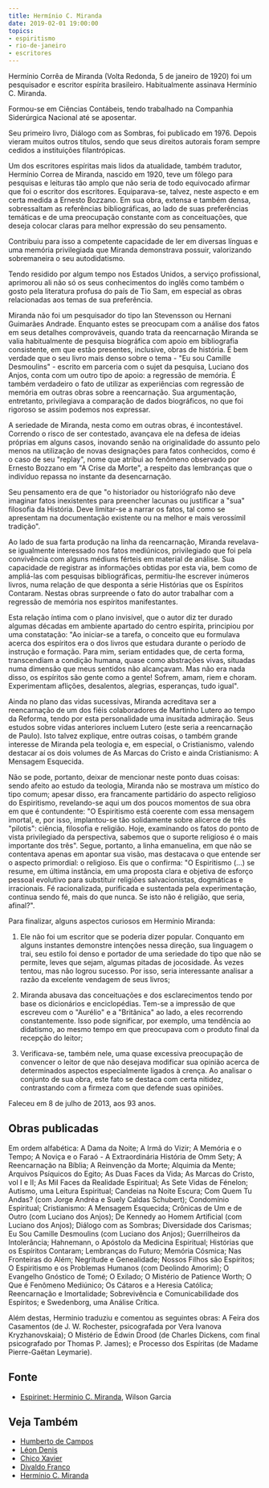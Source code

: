 ```yaml
---
title: Hermínio C. Miranda
date: 2019-02-01 19:00:00
topics: 
- espiritismo
- rio-de-janeiro
- escritores
---
```


Hermínio Corrêa de Miranda (Volta Redonda, 5 de janeiro de 1920) foi um
pesquisador e escritor espírita brasileiro. Habitualmente assinava Hermínio C.
Miranda.

Formou-se em Ciências Contábeis, tendo trabalhado na Companhia Siderúrgica
Nacional até se aposentar.

Seu primeiro livro, Diálogo com as Sombras, foi publicado em 1976. Depois vieram
muitos outros títulos, sendo que seus direitos autorais foram sempre cedidos a
instituições filantrópicas.

Um dos escritores espíritas mais lidos da atualidade, também tradutor, Hermínio
Correa de Miranda, nascido em 1920, teve um fôlego para pesquisas e leituras tão
amplo que não seria de todo equivocado afirmar que foi o escritor dos
escritores. Equiparava-se, talvez, neste aspecto e em certa medida a Ernesto
Bozzano. Em sua obra, extensa e também densa, sobressaltam as referências
bibliográficas, ao lado de suas preferências temáticas e de uma preocupação
constante com as conceituações, que deseja colocar claras para melhor expressão
do seu pensamento.

Contribuiu para isso a competente capacidade de ler em diversas línguas e uma
memória privilegiada que Miranda demonstrava possuir, valorizando sobremaneira o
seu autodidatismo.

Tendo residido por algum tempo nos Estados Unidos, a serviço profissional,
aprimorou ali não só os seus conhecimentos do inglês como também o gosto pela
literatura profusa do país de Tio Sam, em especial as obras relacionadas aos
temas de sua preferência.

Miranda não foi um pesquisador do tipo Ian Stevensson ou Hernani Guimarães
Andrade. Enquanto estes se preocupam com a análise dos fatos em seus detalhes
comprováveis, quando trata da reencarnação Miranda se valia habitualmente de
pesquisa biográfica com apoio em bibliografia consistente, em que estão
presentes, inclusive, obras de história. É bem verdade que o seu livro mais
denso sobre o tema - "Eu sou Camille Desmoulins" - escrito em parceria com o
sujet da pesquisa, Luciano dos Anjos, conta com um outro tipo de apoio: a
regressão de memória. É também verdadeiro o fato de utilizar as experiências com
regressão de memória em outras obras sobre a reencarnação. Sua argumentação,
entretanto, privilegiava a comparação de dados biográficos, no que foi rigoroso
se assim podemos nos expressar.

A seriedade de Miranda, nesta como em outras obras, é incontestável. Correndo o
risco de ser contestado, avançava ele na defesa de ideias próprias em alguns
casos, inovando senão na originalidade do assunto pelo menos na utilização de
novas designações para fatos conhecidos, como é o caso de seu "replay", nome que
atribui ao fenômeno observado por Ernesto Bozzano em "A Crise da Morte", a
respeito das lembranças que o indivíduo repassa no instante da desencarnação.

Seu pensamento era de que "o historiador ou historiógrafo não deve imaginar
fatos inexistentes para preencher lacunas ou justificar a "sua" filosofia da
História. Deve limitar-se a narrar os fatos, tal como se apresentam na
documentação existente ou na melhor e mais verossímil tradição".

Ao lado de sua farta produção na linha da reencarnação, Miranda revelava-se
igualmente interessado nos fatos mediúnicos, privilegiado que foi pela
convivência com alguns médiuns férteis em material de análise. Sua capacidade de
registrar as informações obtidas por esta via, bem como de ampliá-las com
pesquisas bibliográficas, permitiu-lhe escrever inúmeros livros, numa relação de
que desponta a série Histórias que os Espíritos Contaram. Nestas obras
surpreende o fato do autor trabalhar com a regressão de memória nos espíritos
manifestantes.

Esta relação íntima com o plano invisível, que o autor diz ter durado algumas
décadas em ambiente apartado do centro espírita, principiou por uma constatação:
"Ao iniciar-se a tarefa, o conceito que eu formulava acerca dos espíritos era o
dos livros que estudara durante o período de instrução e formação. Para mim,
seriam entidades que, de certa forma, transcendiam a condição humana, quase como
abstrações vivas, situadas numa dimensão que meus sentidos não alcançavam. Mas
não era nada disso, os espíritos são gente como a gente! Sofrem, amam, riem e
choram. Experimentam aflições, desalentos, alegrias, esperanças, tudo igual".

Ainda no plano das vidas sucessivas, Miranda acreditava ser a reencarnação de um
dos fiéis colaboradores de Martinho Lutero ao tempo da Reforma, tendo por esta
personalidade uma inusitada admiração. Seus estudos sobre vidas anteriores
incluem Lutero (este seria a reencarnação de Paulo). Isto talvez explique, entre
outras coisas, o também grande interesse de Miranda pela teologia e, em
especial, o Cristianismo, valendo destacar aí os dois volumes de As Marcas do
Cristo e ainda Cristianismo: A Mensagem Esquecida.

Não se pode, portanto, deixar de mencionar neste ponto duas coisas: sendo afeito
ao estudo da teologia, Miranda não se mostrava um místico do tipo comum; apesar
disso, era francamente partidário do aspecto religioso do Espiritismo,
revelando-se aqui um dos poucos momentos de sua obra em que é contundente: "O
Espiritismo está coerente com essa mensagem imortal, e, por isso, implantou-se
tão solidamente sobre alicerce de três "pilotis": ciência, filosofia e religião.
Hoje, examinando os fatos do ponto de vista privilegiado da perspectiva, sabemos
que o suporte religioso é o mais importante dos três".  Segue, portanto, a linha
emanuelina, em que não se contentava apenas em apontar sua visão, mas destacava
o que entende ser o aspecto primordial: o religioso.  Eis que o confirma: "O
Espiritismo (...) se resume, em última instância, em uma proposta clara e
objetiva de esforço pessoal evolutivo para substituir religiões salvacionistas,
dogmáticas e irracionais. Fé racionalizada, purificada e sustentada pela
experimentação, continua sendo fé, mais do que nunca. Se isto não é religião,
que seria, afinal?".

Para finalizar, alguns aspectos curiosos em Hermínio Miranda:

1. Ele não foi um escritor que se poderia dizer popular. Conquanto em alguns
   instantes demonstre intenções nessa direção, sua linguagem o trai, seu estilo
   foi denso e portador de uma seriedade do tipo que não se permite, leves que
   sejam, algumas pitadas de jocosidade. Às vezes tentou, mas não logrou
   sucesso.  Por isso, seria interessante analisar a razão da excelente vendagem
   de seus livros;

2. Miranda abusava das conceituações e dos esclarecimentos tendo por base os
   dicionários e enciclopédias. Tem-se a impressão de que escreveu com o
   "Aurélio" e a "Britânica" ao lado, a eles recorrendo constantemente. Isso
   pode significar, por exemplo, uma tendência ao didatismo, ao mesmo tempo em
   que preocupava com o produto final da recepção do leitor;

3. Verificava-se, também nele, uma quase excessiva preocupação de convencer o
   leitor de que não desejava modificar sua opinião acerca de determinados
   aspectos especialmente ligados à crença. Ao analisar o conjunto de sua obra,
   este fato se destaca com certa nitidez, contrastando com a firmeza com que
   defende suas opiniões.

Faleceu em 8 de julho de 2013, aos 93 anos.

## Obras publicadas
Em ordem alfabética: A Dama da Noite; A Irmã do Vizir; A Memória e o Tempo; A
Noviça e o Faraó - A Extraordinária História de Omm Sety; A Reencarnação na
Bíblia; A Reinvenção da Morte; Alquimia da Mente; Arquivos Psíquicos do Egito;
As Duas Faces da Vida; As Marcas do Cristo, vol I e II; As Mil Faces da
Realidade Espiritual; As Sete Vidas de Fénelon; Autismo, uma Leitura
Espiritual; Candeias na Noite Escura; Com Quem Tu Andas? (com Jorge Andréa e
Suely Caldas Schubert); Condomínio Espiritual; Cristianismo: A Mensagem
Esquecida; Crônicas de Um e de Outro (com Luciano dos Anjos); De Kennedy ao
Homem Artificial (com Luciano dos Anjos); Diálogo com as Sombras; Diversidade
dos Carismas; Eu Sou Camille Desmoulins (com Luciano dos Anjos); Guerrilheiros
da Intolerância; Hahnemann, o Apóstolo da Medicina Espiritual; Histórias que os
Espíritos Contaram; Lembranças do Futuro; Memória Cósmica; Nas Fronteiras do
Além; Negritude e Genealidade; Nossos Filhos são Espíritos; O Espiritismo e os
Problemas Humanos (com Deolindo Amorim); O Evangelho Gnóstico de Tomé; O
Exilado; O Mistério de Patience Worth; O Que é Fenômeno Mediúnico; Os Cátaros e
a Heresia Católica; Reencarnação e Imortalidade; Sobrevivência e
Comunicabilidade dos Espíritos; e Swedenborg, uma Análise Crítica.

Além destas, Herminio traduziu e comentou as seguintes obras: A Feira dos
Casamentos (de J. W. Rochester, psicografada por Vera Ivanova Kryzhanovskaia);
O Mistério de Edwin Drood (de Charles Dickens, com final psicografado por
Thomas P. James); e Processo dos Espíritas (de Madame Pierre-Gaëtan Leymarie).

## Fonte
* [Espirinet: Herminio C. Miranda](http://www.espiritnet.com.br/Biografias/biohermi.htm), Wilson Garcia

## Veja Também
* [Humberto de Campos](../humberto-de-campos)
* [Léon Denis](../leon-denis)
* [Chico Xavier](../chico-xavier)
* [Divaldo Franco](../divaldo-franco)
* [Hermínio C. Miranda](../herminio-miranda)


